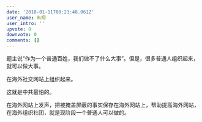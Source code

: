 ```yaml
---
date: '2018-01-11T08:23:48.061Z'
user_name: 朱翔
user_intro: ''
upvote: 0
downvote: 0
comments: []
---
```


题主说“作为一个普通百姓，我们做不了什么大事”。但是，很多普通人组织起来，就可以做大事。  

在海外社交网站上组织起来。

这就是中共最怕的。

在海外网站上发声，把被掩盖屏蔽的事实保存在海外网站上，帮助提高海外网站，在海外组织社团，就是现阶段一个普通人可以做的。
